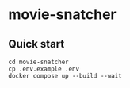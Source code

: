 # movie-snatcher



## Quick start

```
cd movie-snatcher
cp .env.example .env
docker compose up --build --wait
```
